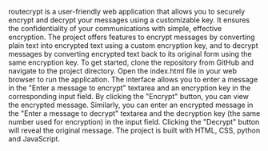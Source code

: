 routecrypt is a user-friendly web application that allows you to securely encrypt and decrypt your messages using a customizable key. It ensures the confidentiality of your communications with simple, effective encryption. The project offers features to encrypt messages by converting plain text into encrypted text using a custom encryption key, and to decrypt messages by converting encrypted text back to its original form using the same encryption key.
To get started, clone the repository from GitHub and navigate to the project directory. Open the index.html file in your web browser to run the application. The interface allows you to enter a message in the "Enter a message to encrypt" textarea and an encryption key in the corresponding input field. By clicking the "Encrypt" button, you can view the encrypted message. Similarly, you can enter an encrypted message in the "Enter a message to decrypt" textarea and the decryption key (the same number used for encryption) in the input field. Clicking the "Decrypt" button will reveal the original message.
 The project is built with HTML, CSS, python and JavaScript. 
